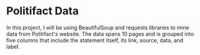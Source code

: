 # Politifact Data
In this project, I will be using BeautifulSoup and requests libraries to mine data from Politifact's website. The data spans 10 pages and is grouped into five columns that include the statement itself, its link, source, data, and label.
